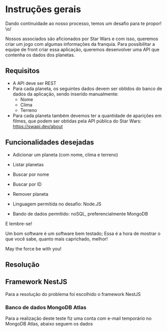 # Instruções gerais

Dando continuidade ao nosso processo, temos um desafio para te propor! \o/

Nossos associados são aficionados por Star Wars e com isso, queremos criar um jogo com algumas informações da franquia.
Para possibilitar a equipe de front criar essa aplicação, queremos desenvolver uma API que contenha os dados dos planetas.

## Requisitos

- A API deve ser REST
- Para cada planeta, os seguintes dados devem ser obtidos do banco de dados da aplicação, sendo inserido manualmente:
  - Nome
  - Clima
  - Terreno
- Para cada planeta também devemos ter a quantidade de aparições em filmes, que podem ser obtidas pela API pública do Star Wars: <https://swapi.dev/about>

## Funcionalidades desejadas

- Adicionar um planeta (com nome, clima e terreno)
- Listar planetas
- Buscar por nome
- Buscar por ID
- Remover planeta

- Linguagem permitida no desafio: Node.JS
- Bando de dados permitido: noSQL, preferencialmente MongoDB

E lembre-se!

Um bom software é um software bem testado;
Essa é a hora de mostrar o que você sabe, quanto mais caprichado, melhor!

May the force be with you!

## Resolução

## Framework NestJS

Para a resolução do problema foi escolhido o framework NestJS

### Banco de dados MongoDB Atlas

Para a realização deste teste fiz uma conta com e-mail temporário no MongoDB Atlas, abaixo seguem os dados
